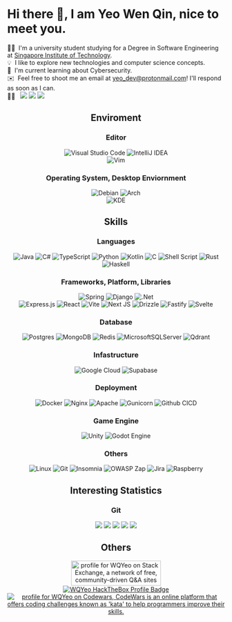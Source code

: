 # Hi there 👋, I am Yeo Wen Qin, nice to meet you.

👨‍💻 &nbsp;I'm a university student studying for a Degree in Software Engineering at [Singapore Institute of Technology](https://www.singaporetech.edu.sg/).\
💡 &nbsp;I like to explore new technologies and computer science concepts.\
🌱 &nbsp;I'm current learning about Cybersecurity.\
✉️ &nbsp;Feel free to shoot me an email at yeo_dev@protonmail.com! I'll respond as soon as I can.\
🤝🏻 &nbsp; <a href="https://www.linkedin.com/in/wqyeo/"><img src="https://img.shields.io/badge/-wqyeo-0077B5?style=flat&logo=Linkedin&logoColor=white"/></a> <a href="https://x.com/wqyeo"><img src="https://img.shields.io/badge/-wqyeo-212121?style=flat&logo=x&logoColor=white"/></a> <a href="https://mastodon.social/@wq_man"><img src="https://img.shields.io/badge/-wq_man-1877F2?style=flat&logo=mastodon&logoColor=white"/></a>
<div align="center">
  
## Enviroment
### Editor

![Visual Studio Code](https://img.shields.io/badge/Visual%20Studio%20Code-0078d7.svg?style=for-the-badge&logo=visual-studio-code&logoColor=white)
![IntelliJ IDEA](https://img.shields.io/badge/IntelliJIDEA-000000.svg?style=for-the-badge&logo=intellij-idea&logoColor=white)<br>
![Vim](https://img.shields.io/badge/VIM-%2311AB00.svg?style=for-the-badge&logo=vim&logoColor=white)

### Operating System, Desktop Enviornment

![Debian](https://img.shields.io/badge/Debian-D70A53?style=for-the-badge&logo=debian&logoColor=white)
![Arch](https://img.shields.io/badge/Arch%20Linux-1793D1?logo=arch-linux&logoColor=fff&style=for-the-badge)<br>
![KDE](https://img.shields.io/badge/KDE-%232284F2.svg?style=for-the-badge&logo=kde&logoColor=white)

## Skills
### Languages

![Java](https://img.shields.io/badge/java-%23ED8B00.svg?style=for-the-badge&logo=openjdk&logoColor=white)
![C#](https://img.shields.io/badge/c%23-%23239120.svg?style=for-the-badge&logo=csharp&logoColor=white)
![TypeScript](https://img.shields.io/badge/typescript-%23007ACC.svg?style=for-the-badge&logo=typescript&logoColor=white)
![Python](https://img.shields.io/badge/python-3670A0?style=for-the-badge&logo=python&logoColor=ffdd54)
![Kotlin](https://img.shields.io/badge/kotlin-%237F52FF.svg?style=for-the-badge&logo=kotlin&logoColor=white)
![C](https://img.shields.io/badge/c-%2300599C.svg?style=for-the-badge&logo=c&logoColor=white)
![Shell Script](https://img.shields.io/badge/shell_script-%23121011.svg?style=for-the-badge&logo=gnu-bash&logoColor=white)
![Rust](https://img.shields.io/badge/rust-%23000000.svg?style=for-the-badge&logo=rust&logoColor=white)
![Haskell](https://img.shields.io/badge/Haskell-5e5086?style=for-the-badge&logo=haskell&logoColor=white)

### Frameworks, Platform, Libraries

![Spring](https://img.shields.io/badge/spring-%236DB33F.svg?style=for-the-badge&logo=spring&logoColor=white)
![Django](https://img.shields.io/badge/django-%23092E20.svg?style=for-the-badge&logo=django&logoColor=white)
![.Net](https://img.shields.io/badge/.NET-5C2D91?style=for-the-badge&logo=.net&logoColor=white)<br>
![Express.js](https://img.shields.io/badge/express.js-%23404d59.svg?style=for-the-badge&logo=express&logoColor=%2361DAFB)
![React](https://img.shields.io/badge/react-%2320232a.svg?style=for-the-badge&logo=react&logoColor=%2361DAFB)
![Vite](https://img.shields.io/badge/vite-%23646CFF.svg?style=for-the-badge&logo=vite&logoColor=white)
![Next JS](https://img.shields.io/badge/Next-black?style=for-the-badge&logo=next.js&logoColor=white)
![Drizzle](https://img.shields.io/badge/Drizzle-59666C?style=for-the-badge&logo=Drizzle&logoColor=white)
![Fastify](https://img.shields.io/badge/fastify-%23000000.svg?style=for-the-badge&logo=fastify&logoColor=white)
![Svelte](https://img.shields.io/badge/svelte-%23f1413d.svg?style=for-the-badge&logo=svelte&logoColor=white)

### Database

![Postgres](https://img.shields.io/badge/postgres-%23316192.svg?style=for-the-badge&logo=postgresql&logoColor=white)
![MongoDB](https://img.shields.io/badge/MongoDB-%234ea94b.svg?style=for-the-badge&logo=mongodb&logoColor=white)
![Redis](https://img.shields.io/badge/redis-%23DD0031.svg?style=for-the-badge&logo=redis&logoColor=white)
![MicrosoftSQLServer](https://img.shields.io/badge/Microsoft%20SQL%20Server-CC2927?style=for-the-badge&logo=microsoft%20sql%20server&logoColor=white)
![Qdrant](https://img.shields.io/badge/Qdrant-EA2328?style=for-the-badge&logo=qdrant&logoColor=white)

### Infastructure

![Google Cloud](https://img.shields.io/badge/GoogleCloud-%234285F4.svg?style=for-the-badge&logo=google-cloud&logoColor=white)
![Supabase](https://img.shields.io/badge/Supabase-3ECF8E?style=for-the-badge&logo=supabase&logoColor=white)

### Deployment

![Docker](https://img.shields.io/badge/docker-%230db7ed.svg?style=for-the-badge&logo=docker&logoColor=white)
![Nginx](https://img.shields.io/badge/nginx-%23009639.svg?style=for-the-badge&logo=nginx&logoColor=white)
![Apache](https://img.shields.io/badge/apache-%23D42029.svg?style=for-the-badge&logo=apache&logoColor=white)
![Gunicorn](https://img.shields.io/badge/gunicorn-%298729.svg?style=for-the-badge&logo=gunicorn&logoColor=white)
![Github CICD](https://img.shields.io/badge/github%20cicd-%23181717.svg?style=for-the-badge&logo=github&logoColor=white)

### Game Engine

![Unity](https://img.shields.io/badge/unity-%23000000.svg?style=for-the-badge&logo=unity&logoColor=white)
![Godot Engine](https://img.shields.io/badge/GODOT-%23FFFFFF.svg?style=for-the-badge&logo=godot-engine)

### Others

![Linux](https://img.shields.io/badge/Linux-FCC624?style=for-the-badge&logo=linux&logoColor=black)
![Git](https://img.shields.io/badge/git-%23F05033.svg?style=for-the-badge&logo=git&logoColor=white)
![Insomnia](https://img.shields.io/badge/Insomnia-black?style=for-the-badge&logo=insomnia&logoColor=5849BE)
![OWASP Zap](https://img.shields.io/badge/OWASP%20Zap-344B5D?style=for-the-badge&logo=zap&logoColor=white)
![Jira](https://img.shields.io/badge/jira-%230A0FFF.svg?style=for-the-badge&logo=jira&logoColor=white)
![Raspberry](https://img.shields.io/badge/-Raspberry-C51A4A?style=for-the-badge&logo=Raspberry-Pi)

## Interesting Statistics

### Git

![](http://github-profile-summary-cards.vercel.app/api/cards/profile-details?username=wqyeo&theme=city_lights)
![](http://github-profile-summary-cards.vercel.app/api/cards/repos-per-language?username=wqyeo&theme=city_lights) ![](http://github-profile-summary-cards.vercel.app/api/cards/most-commit-language?username=wqyeo&theme=city_lights)
![](http://github-profile-summary-cards.vercel.app/api/cards/stats?username=wqyeo&theme=city_lights) ![](http://github-profile-summary-cards.vercel.app/api/cards/productive-time?username=wqyeo&theme=city_lights&utcOffset=8)

## Others

<a href="https://stackexchange.com/users/10036791?theme=dark">
  <img src="https://stackexchange.com/users/flair/10036791.png?theme=dark" width="208" height="58" alt="profile for WQYeo on Stack Exchange, a network of free, community-driven Q&amp;A sites" title="profile for WQYeo on Stack Exchange, a network of free, community-driven Q&amp;A sites">
</a>
<br>
<a href="https://app.hackthebox.com/profile/1947759">
  <img src="https://www.hackthebox.eu/badge/image/1947759" alt="WQYeo HackTheBox Profile Badge" title="HackTheBox Profile for WQYeo">
</a>

<br>
<a href="https://www.codewars.com/users/WQMan">
  <img src="https://www.codewars.com/users/WQMan/badges/large" alt="profile for WQYeo on Codewars, CodeWars is an online platform that offers coding challenges known as 'kata' to help programmers improve their skills." title="profile for WQYeo on CodeWars, a coding challenges website">
</a>

</div> 
